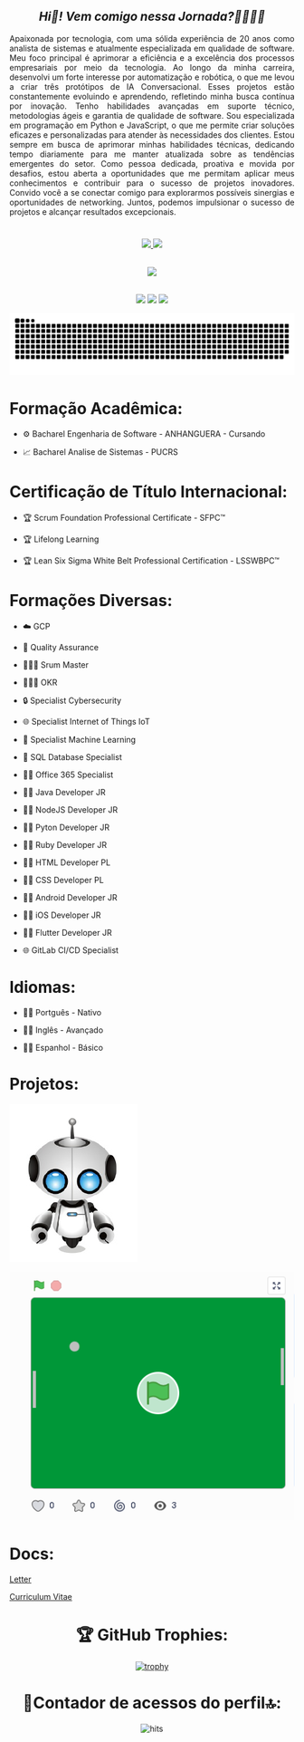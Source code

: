 <span align="center">


## *Hi🖖! Vem comigo nessa Jornada?👩‍🚀👩‍💻*

</span>

<span align="justify">
  
Apaixonada por tecnologia, com uma sólida experiência de 20 anos como analista de sistemas e atualmente especializada em qualidade de software. Meu foco principal é aprimorar a eficiência e a excelência dos processos empresariais por meio da tecnologia.
Ao longo da minha carreira, desenvolvi um forte interesse por automatização e robótica, o que me levou a criar três protótipos de IA Conversacional. Esses projetos estão constantemente evoluindo e aprendendo, refletindo minha busca contínua por inovação. Tenho habilidades avançadas em suporte técnico, metodologias ágeis e garantia de qualidade de software. Sou especializada em programação em Python e JavaScript, o que me permite criar soluções eficazes e personalizadas para atender às necessidades dos clientes.
Estou sempre em busca de aprimorar minhas habilidades técnicas, dedicando tempo diariamente para me manter atualizada sobre as tendências emergentes do setor. Como pessoa dedicada, proativa e movida por desafios, estou aberta a oportunidades que me permitam aplicar meus conhecimentos e contribuir para o sucesso de projetos inovadores.
Convido você a se conectar comigo para explorarmos possíveis sinergias e oportunidades de networking. Juntos, podemos impulsionar o sucesso de projetos e alcançar resultados excepcionais.
  
</span>

#

<span align="center">
  
<div align="center">
  <a href="https://github.com/fefitti"><img height="180em" src="https://github-readme-stats-git-masterrstaa-rickstaa.vercel.app/api?username=fefitti&theme=dracula"/>
  <img height="180em" src="https://github-readme-stats.vercel.app/api/top-langs/?username=fefitti&theme=dracula"/>
</div>
<div style="display: inline_block"><br>
<p align="center">
  <a href="https://skillicons.dev">
    <img src="https://skillicons.dev/icons?i=androidstudio,ansible,arduino,ai,aws,azure,bash,bots,c,cs,cpp,css,dart,discord,django,docker,dotnet,dynamodb,eclipse,figma,firebase,flutter,gcp,git,github,gitlab,gherkin,gtk,haxe,html,java,js,jenkins,jest,jquery,latex,linkedin,linux,kubernetes,matlab,maven,mysql,nodejs,php,postman,powershell,postgres,py,pytorch,r,raspberrypi,react,redux,ruby,stackoverflow,sass,spring,sqlite,selenium,tensorflow,ts,unity,v,vue,visualstudio,vscode,wordpress,xd" />
  </a>
</p>          
</div>
  
  ##
 
<div> 
  <a href = "mailto:fefitti@gmail.com"><img src="https://img.shields.io/badge/-Gmail-%23333?style=for-the-badge&logo=gmail&logoColor=white" target="_blank"></a>
   <a href="https://wa.me/5548991303190" target="_blank"><img src="https://img.shields.io/badge/WhatsApp-25D366?style=for-the-badge&logo=whatsapp&logoColor=white" target="_blank"></a>
    <a href="https://www.linkedin.com/in/fefitti/" target="_blank"><img src="https://img.shields.io/badge/-LinkedIn-%230077B5?style=for-the-badge&logo=linkedin&logoColor=white" target="_blank"></a> 
 
  ![Snake animation](https://raw.githubusercontent.com/Platane/snk/output/github-contribution-grid-snake.svg)
 
</div>
  
  </span>
  

  
<span align="justify">
 
# Formação Acadêmica:

- ⚙️ Bacharel Engenharia de Software - ANHANGUERA - Cursando

- 📈 Bacharel Analise de Sistemas - PUCRS 


# Certificação de Título Internacional: 

- 🏆 Scrum Foundation Professional Certificate - SFPC™

- 🏆 Lifelong Learning

- 🏆 Lean Six Sigma White Belt Professional Certification - LSSWBPC™

 

# Formações Diversas:

-  ☁️  GCP

-  🐞  Quality Assurance 

-  👩🏻‍💼 Srum Master 

-  👩🏻‍💼 OKR

- 🔒  Specialist Cybersecurity 

- 🌐  Specialist Internet of Things IoT

- 🤖  Specialist Machine Learning 

-  🚀  SQL Database Specialist 

-  👩‍🚀 Office 365 Specialist

- 👩‍💻  Java Developer JR

- 👩‍💻 NodeJS Developer JR

- 👩‍💻 Pyton Developer JR

- 👩‍💻 Ruby Developer JR

- 👩‍💻 HTML Developer PL

- 👩‍💻 CSS Developer PL

- 👩‍💻 Android Developer JR

- 👩‍💻 iOS Developer JR

- 👩‍💻 Flutter Developer JR

- 🌐  GitLab CI/CD Specialist

# Idiomas:

 -  👩‍🏫  Portguês - Nativo

 -  👩‍🏫  Inglês - Avançado 
 
 -  👩‍🏫  Espanhol - Básico

# Projetos:
[![undefined](https://github.com/fefitti/fefitti/blob/main/babybot.png "undefined")](https://sites.google.com/view/botbrisado/home "undefined")

[![undefined](https://github.com/fefitti/fefitti/blob/main/jogo%20pingpong.png "undefined")](https://scratch.mit.edu/projects/764589891 "undefined")

# Docs:
[Letter](https://github.com/fefitti/fefitti/blob/main/LETTER.pdf "Letter")

[Curriculum Vitae](https://github.com/fefitti/fefitti/blob/main/CV%20Fernanda%20Fittipaldi%20Santos%20-%20EN-US.pdf "Curriculum Vitae")
</span>

<span align="center">

# 🏆 GitHub Trophies:
[![trophy](https://github-profile-trophy.vercel.app/?username=fefitti&theme=onedark)](https://github.com/fefitti/github-profile-trophy)
</span>

# 🎯Contador de acessos do perfil🔝:
![hits](https://hits.seeyoufarm.com/api/count/incr/badge.svg?url=https%3A%2F%2Fgithub.com%2Ffefitti1212%2Fhit-counter)

